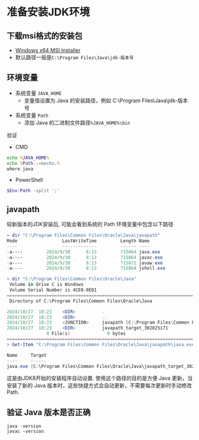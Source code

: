 # 准备安装JDK环境

## 下载msi格式的安装包

- [Windows x64 MSI Installer](https://www.oracle.com/java/technologies/downloads/)
- 默认路径一般是`C:\Program Files\Java\jdk-版本号`

## 环境变量

- 系统变量 `JAVA_HOME`
  - 变量值设置为 Java 的安装路径，例如 C:\Program Files\Java\jdk-版本号
- 系统变量 `Path`
  - 添加 Java 的二进制文件路径`%JAVA_HOME%\bin`

验证

- CMD

```cmd
echo %JAVA_HOME%
echo %Path:;=&echo.%
where java
```

- PowerShell

```powershell
$Env:Path -split ';'
```

## javapath

较新版本的JDK安装后, 可能会看到系统的 Path 环境变量中包含以下路径

```powershell
> dir "C:\Program Files\Common Files\Oracle\Java\javapath"
Mode                 LastWriteTime         Length Name
----                 -------------         ------ ----
-a----         2024/9/30      8:13         715864 java.exe
-a----         2024/9/30      8:13         715864 javac.exe
-a----         2024/9/30      8:13         715872 javaw.exe
-a----         2024/9/30      8:13         715864 jshell.exe

> dir "C:\Program Files\Common Files\Oracle\Java"
 Volume in drive C is Windows
 Volume Serial Number is 4CE0-0E01
================================================================================
 Directory of C:\Program Files\Common Files\Oracle\Java

2024/10/27  10:23    <DIR>          .
2024/10/27  10:23    <DIR>          ..
2024/10/27  10:23    <JUNCTION>     javapath [C:\Program Files\Common Files\Oracle\Java\javapath_target_302825171]
2024/10/27  10:23    <DIR>          javapath_target_302825171
               0 File(s)              0 bytes
================================================================================
> Get-Item "C:\Program Files\Common Files\Oracle\Java\javapath\java.exe" | Select-Object Name,Target

Name     Target
----     ------
java.exe {C:\Program Files\Common Files\Oracle\Java\javapath_target_302825171\java.exe}
```

这是由JDK8开始的安装程序自动设置. 使用这个路径的目的是方便 Java 更新。当安装了新的 Java 版本时，这些快捷方式会自动更新，不需要每次更新时手动修改 Path.

## 验证 Java 版本是否正确

```shell
java -version
javac -version
```
